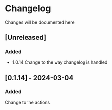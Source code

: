 # Changelog

Changes will be documented here

## [Unreleased]

### Added

- 1.0.14 Change to the way changelog is handled

## [0.1.14] - 2024-03-04

### Added

Change to the actions


